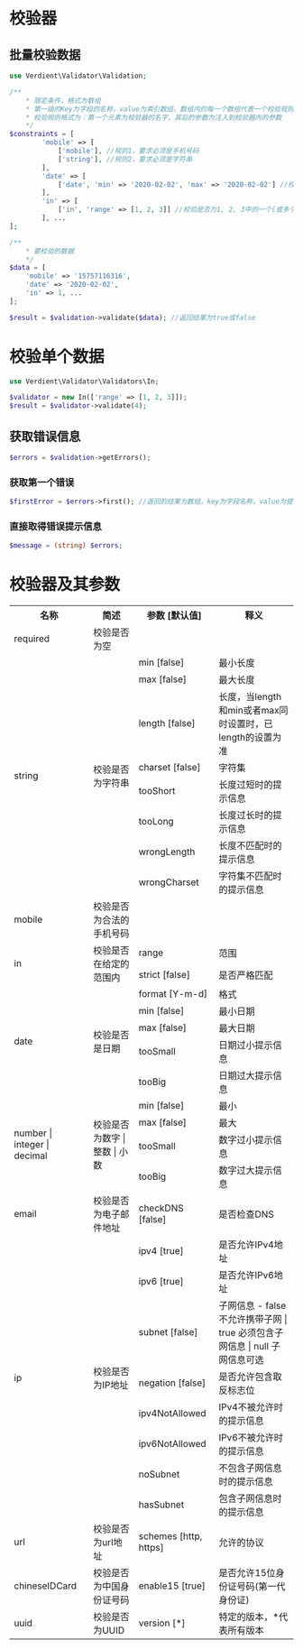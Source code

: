 # 校验器

## 批量校验数据
```php
use Verdient\Validator\Validation;

/**
	* 限定条件，格式为数组
	* 第一级的Key为字段的名称，value为索引数组，数组内的每一个数组代表一个校验规则
	* 校验规则格式为：第一个元素为校验器的名字，其后的参数为注入到校验器内的参数
	*/
$constraints = [
		'mobile' => [
			['mobile'], //规则1，要求必须是手机号码
			['string'], //规则2，要求必须是字符串
		],
		'date' => [
			['date', 'min' => '2020-02-02', 'max' => '2020-02-02'] //校验是否为日期，且最大最小日期均为2020-02-02
		],
		'in' => [
			['in', 'range' => [1, 2, 3]] //校验是否为1, 2, 3中的一个(或多个)
		], ...
];

/**
	* 要校验的数据
	*/
$data = [
	'mobile' => '15757116316',
	'date' => '2020-02-02',
	'in' => 1, ...
];

$result = $validation->validate($data); //返回结果为true或false
```
# 校验单个数据
```php
use Verdient\Validator\Validators\In;

$validator = new In(['range' => [1, 2, 3]]);
$result = $validator->validate(4);
```
## 获取错误信息
```php
$errors = $validation->getErrors();
```
### 获取第一个错误
```php
$firstError = $errors->first(); //返回的结果为数组，key为字段名称，value为提示信息
```
### 直接取得错误提示信息
```php
$message = (string) $errors;
```
# 校验器及其参数
<table>
	<tr>
		<th>名称</th>
		<th>简述</th>
		<th>参数 [默认值]</th>
		<th>释义</th>
	</tr >
	<tr>
		<td>required</td>
		<td>校验是否为空</td>
		<td></td>
		<td></td>
	</tr>
	<tr>
		<td rowspan="8">string</td>
		<td rowspan="8">校验是否为字符串</td>
		<td>min [false]</td>
		<td>最小长度</td>
	</tr>
	<tr>
		<td>max [false]</td>
		<td>最大长度</td>
	</tr>
	<tr>
		<td>length [false]</td>
		<td>长度，当length和min或者max同时设置时，已length的设置为准</td>
	</tr>
	<tr>
		<td>charset [false]</td>
		<td>字符集</td>
	</tr>
	<tr>
		<td>tooShort</td>
		<td>长度过短时的提示信息</td>
	</tr>
	<tr>
		<td>tooLong</td>
		<td>长度过长时的提示信息</td>
	</tr>
	<tr>
		<td>wrongLength</td>
		<td>长度不匹配时的提示信息</td>
	</tr>
	<tr>
		<td>wrongCharset</td>
		<td>字符集不匹配时的提示信息</td>
	</tr>
	<tr>
		<td>mobile</td>
		<td>校验是否为合法的手机号码</td>
		<td></td>
		<td></td>
	</tr>
	<tr>
		<td rowspan="2">in</td>
		<td rowspan="2">校验是否在给定的范围内</td>
		<td>range</td>
		<td>范围</td>
	</tr>
	<tr>
		<td>strict [false]</td>
		<td>是否严格匹配</td>
	</tr>
	<tr>
		<td rowspan="5">date</td>
		<td rowspan="5">校验是否是日期</td>
		<td>format [Y-m-d]</td>
		<td>格式</td>
	</tr>
	<tr>
		<td>min [false]</td>
		<td>最小日期</td>
	</tr>
	<tr>
		<td>max [false]</td>
		<td>最大日期</td>
	</tr>
	<tr>
		<td>tooSmall</td>
		<td>日期过小提示信息</td>
	</tr>
	<tr>
		<td>tooBig</td>
		<td>日期过大提示信息</td>
	</tr>
	<tr>
		<td rowspan="4">number | integer | decimal</td>
		<td rowspan="4">校验是否为数字 | 整数 | 小数</td>
		<td>min [false]</td>
		<td>最小</td>
	</tr>
	<tr>
		<td>max [false]</td>
		<td>最大</td>
	</tr>
	<tr>
		<td>tooSmall</td>
		<td>数字过小提示信息</td>
	</tr>
	<tr>
		<td>tooBig</td>
		<td>数字过大提示信息</td>
	</tr>
	<tr>
		<td>email</td>
		<td>校验是否为电子邮件地址</td>
		<td>checkDNS [false]</td>
		<td>是否检查DNS</td>
	</tr>
	<tr>
		<td rowspan="8">ip</td>
		<td rowspan="8">校验是否为IP地址</td>
		<td>ipv4 [true]</td>
		<td>是否允许IPv4地址</td>
	</tr>
	<tr>
		<td>ipv6 [true]</td>
		<td>是否允许IPv6地址</td>
	</tr>
	<tr>
		<td>subnet [false]</td>
		<td>子网信息 - false 不允许携带子网 | true 必须包含子网信息 | null 子网信息可选</td>
	</tr>
	<tr>
		<td>negation [false]</td>
		<td>是否允许包含取反标志位</td>
	</tr>
	<tr>
		<td>ipv4NotAllowed</td>
		<td>IPv4不被允许时的提示信息</td>
	</tr>
	<tr>
		<td>ipv6NotAllowed</td>
		<td>IPv6不被允许时的提示信息</td>
	</tr>
	<tr>
		<td>noSubnet</td>
		<td>不包含子网信息时的提示信息</td>
	</tr>
	<tr>
		<td>hasSubnet</td>
		<td>包含子网信息时的提示信息</td>
	</tr>
	<tr>
		<td>url</td>
		<td>校验是否为url地址</td>
		<td>schemes [http, https]</td>
		<td>允许的协议</td>
	</tr>
	<tr>
		<td>chineseIDCard</td>
		<td>校验是否为中国身份证号码</td>
		<td>enable15 [true]</td>
		<td>是否允许15位身份证号码(第一代身份证)</td>
	</tr>
	<tr>
		<td>uuid</td>
		<td>校验是否为UUID</td>
		<td>version [*]</td>
		<td>特定的版本，*代表所有版本</td>
	</tr>
</table>
